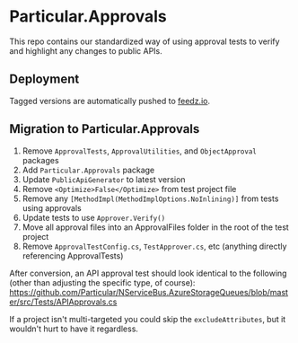# Particular.Approvals

This repo contains our standardized way of using approval tests to verify and highlight any changes to public APIs.

## Deployment

Tagged versions are automatically pushed to [feedz.io](https://feedz.io/org/particular-software/repository/packages/packages/Particular.Approvals).

## Migration to Particular.Approvals

1. Remove `ApprovalTests`, `ApprovalUtilities`, and `ObjectApproval` packages
1. Add `Particular.Approvals` package
1. Update `PublicApiGenerator` to latest version
1. Remove `<Optimize>False</Optimize>` from test project file
1. Remove any `[MethodImpl(MethodImplOptions.NoInlining)]` from tests using approvals
1. Update tests to use `Approver.Verify()`
1. Move all approval files into an ApprovalFiles folder in the root of the test project
1. Remove `ApprovalTestConfig.cs`, `TestApprover.cs`, etc (anything directly referencing ApprovalTests)

After conversion, an API approval test should look identical to the following (other than adjusting the specific type, of course): https://github.com/Particular/NServiceBus.AzureStorageQueues/blob/master/src/Tests/APIApprovals.cs

If a project isn't multi-targeted you could skip the `excludeAttributes`, but it wouldn't hurt to have it regardless.


